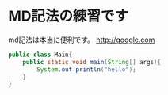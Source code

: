 # MD記法の練習です

md記法は本当に便利です。
<http://google.com>

```java:Main.java
public class Main{
	public static void main(String[] args){
		System.out.println("hello");
	}
}
```
